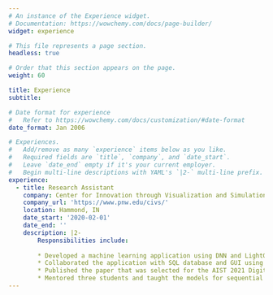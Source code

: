 ```yaml
---
# An instance of the Experience widget.
# Documentation: https://wowchemy.com/docs/page-builder/
widget: experience

# This file represents a page section.
headless: true

# Order that this section appears on the page.
weight: 60

title: Experience
subtitle:

# Date format for experience
#   Refer to https://wowchemy.com/docs/customization/#date-format
date_format: Jan 2006

# Experiences.
#   Add/remove as many `experience` items below as you like.
#   Required fields are `title`, `company`, and `date_start`.
#   Leave `date_end` empty if it's your current employer.
#   Begin multi-line descriptions with YAML's `|2-` multi-line prefix.
experience:
  - title: Research Assistant
    company: Center for Innovation through Visualization and Simulation, Purdue University Northwest
    company_url: 'https://www.pnw.edu/civs/'
    location: Hammond, IN
    date_start: '2020-02-01'
    date_end: ''
    description: |2-
        Responsibilities include:
        
        * Developed a machine learning application using DNN and LightGBM to provide steel casting temperature predictions
        * Collaborated the application with SQL database and GUI using Unity to display predictions and parameters
        * Published the paper that was selected for the AIST 2021 Digitalization Applications Technology Best Paper Award
        * Mentored three students and taught the models for sequential predictions
---
```

